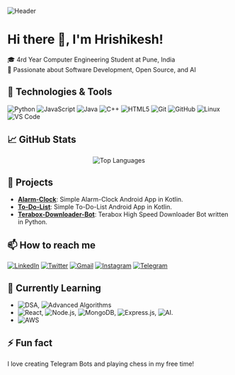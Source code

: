 ![Header](https://images.unsplash.com/photo-1518770660439-4636190af475?crop=entropy&cs=tinysrgb&fit=max&fm=jpg&ixid=MnwxMjA3fDB8MHxwaG90by1wYWdlfHx8fGVufDB8fHx8&ixlib=rb-1.2.1&q=80&w=1080)

# Hi there 👋, I'm Hrishikesh!

🎓 4rd Year Computer Engineering Student at Pune, India  
🌟 Passionate about Software Development, Open Source, and AI  

## 🔧 Technologies & Tools
![Python](https://img.shields.io/badge/-Python-black?style=flat-square&logo=python)
![JavaScript](https://img.shields.io/badge/-JavaScript-black?style=flat-square&logo=javascript)
![Java](https://img.shields.io/badge/-Java-black?style=flat-square&logo=java)
![C++](https://img.shields.io/badge/-C++-black?style=flat-square&logo=cplusplus)
![HTML5](https://img.shields.io/badge/-HTML5-black?style=flat-square&logo=html5)
![Git](https://img.shields.io/badge/-Git-black?style=flat-square&logo=git)
![GitHub](https://img.shields.io/badge/-GitHub-black?style=flat-square&logo=github)
![Linux](https://img.shields.io/badge/-Linux-black?style=flat-square&logo=linux)
![VS Code](https://img.shields.io/badge/-VS%20Code-black?style=flat-square&logo=visual-studio-code)

## 📈 GitHub Stats
<p align="center">
  <img src="https://github-readme-stats.vercel.app/api/top-langs/?username=Hrishi2861&layout=compact&theme=radical" alt="Top Languages" />
</p>

## 🚀 Projects
- **[Alarm-Clock](https://github.com/Hrishi2861/Alarm-Clock)**: Simple Alarm-Clock Android App in Kotlin.
- **[To-Do-List](https://github.com/Hrishi2861/To-Do-List)**: Simple To-Do-List Android App in Kotlin.
- **[Terabox-Downloader-Bot](https://github.com/Hrishi2861/Terabox-Downloader-Bot)**: Terabox High Speed Downloader Bot written in Python.

## 📫 How to reach me
[![LinkedIn](https://img.shields.io/badge/LinkedIn-blue?style=flat-square&logo=linkedin)](https://www.linkedin.com/in/hrishikesh-thombare-854348216/)
[![Twitter](https://img.shields.io/badge/Twitter-blue?style=flat-square&logo=twitter)](https://x.com/HrishikeshThom5)
[![Gmail](https://img.shields.io/badge/Gmail-red?style=flat-square&logo=gmail)](mailto:hrishithombare15@gmail.com)
[![Instagram](https://img.shields.io/badge/Instagram-E4405F?style=flat-square&logo=instagram&logoColor=white)](https://instagram.com/___.hrishikesh.___)
[![Telegram](https://img.shields.io/badge/Telegram-2CA5E0?style=flat-square&logo=telegram&logoColor=white)](https://telegram.me/rtx5069)

## 🌱 Currently Learning
- ![DSA](https://img.shields.io/badge/-DSA-black?style=flat-square&logo=databricks), ![Advanced Algorithms](https://img.shields.io/badge/-Advanced%20Algorithms-black?style=flat-square&logo=algolia)
- ![React](https://img.shields.io/badge/-React-black?style=flat-square&logo=react), ![Node.js](https://img.shields.io/badge/-Node.js-black?style=flat-square&logo=node.js), ![MongoDB](https://img.shields.io/badge/-MongoDB-black?style=flat-square&logo=mongodb), ![Express.js](https://img.shields.io/badge/-Express-black?style=flat-square&logo=express), ![AI](https://img.shields.io/badge/-AI-black?style=flat-square&logo=openai).
- ![AWS](https://img.shields.io/badge/-AWS-black?style=flat-square&logo=amazonaws)

## ⚡ Fun fact
I love creating Telegram Bots and playing chess in my free time!
